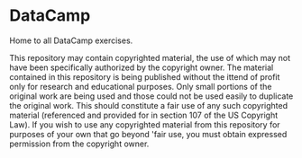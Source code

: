 # DataCamp

Home to all DataCamp exercises.

This repository may contain copyrighted material, the use of which may not have been specifically authorized by the copyright owner. 
The material contained in this repository is being published without the ittend of profit only for research and educational purposes. 
Only small portions of the original work are being used and those could not be used easily to duplicate the original work.
This should constitute a fair use of any such copyrighted material (referenced and provided for in section 107 of the US Copyright Law).
If you wish to use any copyrighted material from this repository for purposes of your own that go beyond 'fair use, you must obtain expressed permission from the copyright owner.
